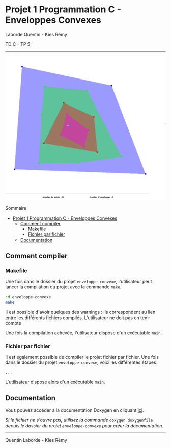 # Projet 1 Programmation C - Enveloppes Convexes
Laborde Quentin - Kies Rémy

TD C - TP 5
___

![img](screenshots/screen1.png)

Sommaire

- [Projet 1 Programmation C - Enveloppes Convexes](#projet-1-programmation-c---enveloppes-convexes)
  - [Comment compiler](#comment-compiler)
    - [Makefile](#makefile)
    - [Fichier par fichier](#fichier-par-fichier)
  - [Documentation](#documentation)

## Comment compiler

### Makefile
Une fois dans le dossier du projet `enveloppe-convexe`, l'utilisateur peut lancer la compilation du projet avec la commande `make`.
```bash
cd enveloppe-convexe
make
```

Il est possible d'avoir quelques des warnings : ils correspondent au lien entre les différents fichiers compilés. L'utilisateur ne doit pas en tenir compte

Une fois la compilation achevée, l'utilisateur dispose d'un exécutable `main`.

### Fichier par fichier
Il est également possible de compiler le projet fichier par fichier. Une fois dans le dossier du projet `enveloppe-convexe`, voici les différentes étapes :

```
...
```

L'utilisateur dispose alors d'un exécutable `main`.

## Documentation

Vous pouvez accéder a la documentation Doxygen en cliquant [ici](./html/index.html).

*Si le fichier ne s'ouvre pas, utilisez la commande* `doxygen doxygenfile` *depuis le dossier du projet `enveloppe-convexe` pour créer la documentation.*

___
Quentin Laborde - Kies Rémy